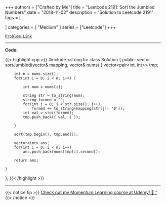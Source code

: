
+++
authors = ["Crafted by Me"]
title = "Leetcode 2191: Sort the Jumbled Numbers"
date = "2018-11-02"
description = "Solution to Leetcode 2191"
tags = [
    
]
categories = [
    "Medium"
]
series = ["Leetcode"]
+++



[`Problem Link`](https://leetcode.com/problems/sort-the-jumbled-numbers/description/)

---

**Code:**

{{< highlight cpp >}}
#include <string.h>
class Solution {
public:
    vector<int> sortJumbled(vector<int>& mapping, vector<int>& nums) {
        vector<pair<int, int>> tmp;
        
        int n = nums.size();
        for(int i = 0; i < n; i++) {
            
            int num = nums[i];
            
            string str = to_string(num);
            string formed = "";
            for(int j = 0; j < str.size(); j++)
                formed += to_string(mapping[str[j]- '0']);
            int val = stoi(formed);
            tmp.push_back({ val, i });
            
        }
        
        sort(tmp.begin(), tmp.end());
        
        vector<int> ans;
        for(int i = 0; i < n; i++)
            ans.push_back(nums[tmp[i].second]);
        
        return ans;
        
    }
};
{{< /highlight >}}



---



{{< notice tip >}}
[Check out my Momentum Learning course at Udemy! 🚀 "](https://www.udemy.com/course/blind-75-the-data-structures-and-algorithms-essentials/)
{{< /notice >}}


